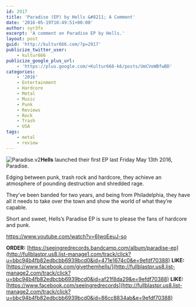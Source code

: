 ```yaml
---
id: 2917
title: 'Paradise (EP) by Hells &#8211; A Comment'
date: '2016-05-19T10:49:51+00:00'
author: syr3fx
excerpt: 'A comment on Paradise EP by Hells.'
layout: post
guid: 'http://kultur666.com/?p=2917'
publicize_twitter_user:
    - kultur666
publicize_google_plus_url:
    - 'https://plus.google.com/+Kultur666-k6/posts/UmCVeWBfwBD'
categories:
    - '2016'
    - Entertainment
    - Hardcore
    - Metal
    - Music
    - Punk
    - Reviews
    - Rock
    - Trash
    - USA
tags:
    - metal
    - review
---
```


![Paradise.v2](http://localhost:8080/wp-content/uploads/2016/05/paradise-v2.jpg)**Hells** launched their first EP last Friday May 13th 2016, Paradise.

Edging between punk, trash rock and hardcore, they achieve an atmosphere of pounding destruction and shredded rage.

They’ve been banded for two years, and being from Philadelphia, they have all it needs to take over the town and show the world of what they’re capable.

Short and sweet, Hells’s Paradise EP is sure to please the fans of hardcore and punk.

https://www.youtube.com/watch?v=6IwoEeuJ-so

**ORDER:** [https://seeingredrecords.bandcamp.com/album/paradise-ep](http://fullblastpr.us8.list-manage1.com/track/click?u=bbc94b4fb82edbcbb6939bcd0&id=471e1674c0&e=9efdf70388)
**LIKE:** [https://www.facebook.com/givethemhells/](http://fullblastpr.us8.list-manage2.com/track/click?u=bbc94b4fb82edbcbb6939bcd0&id=af21f8da29&e=9efdf70388)
**LIKE:** [https://www.facebook.com/seeingredrecords](http://fullblastpr.us8.list-manage2.com/track/click?u=bbc94b4fb82edbcbb6939bcd0&id=86cc8834ab&e=9efdf70388)